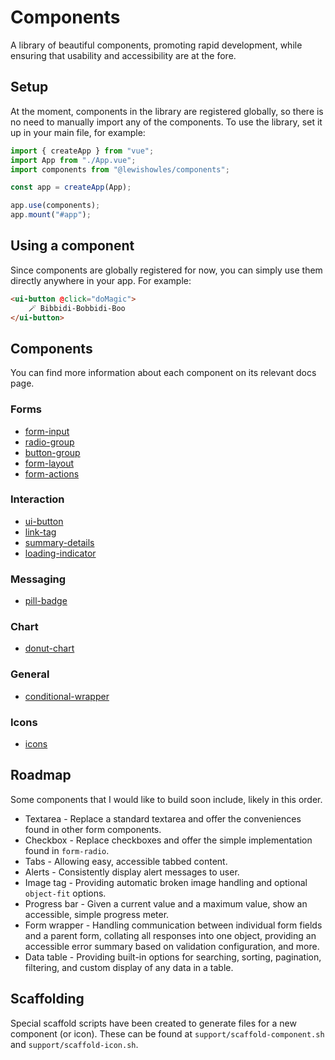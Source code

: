 # Components

A library of beautiful components, promoting rapid development, while ensuring that usability and accessibility are at the fore.

## Setup

At the moment, components in the library are registered globally, so there is no need to manually import any of the components. To use the library, set it up in your main file, for example:

```javascript
import { createApp } from "vue";
import App from "./App.vue";
import components from "@lewishowles/components";

const app = createApp(App);

app.use(components);
app.mount("#app");
```

## Using a component

Since components are globally registered for now, you can simply use them directly anywhere in your app. For example:

```html
<ui-button @click="doMagic">
	🪄 Bibbidi-Bobbidi-Boo
</ui-button>
```

## Components

You can find more information about each component on its relevant docs page.

### Forms

- [form-input](/src/components/form/form-input/form-input.md)
- [radio-group](/src/components/form/radio-group/radio-group.md)
- [button-group](/src/components/form/button-group/button-group.md)
- [form-layout](/src/components/form/form-layout/form-layout.md)
- [form-actions](/src/components/form/form-actions/form-actions.md)

### Interaction

- [ui-button](/src/components/interaction/ui-button/ui-button.md)
- [link-tag](/src/components/interaction/link-tag/link-tag.md)
- [summary-details](/src/components/interaction/summary-details/summary-details.md)
- [loading-indicator](/src/components/interaction/loading-indicator/loading-indicator.md)

### Messaging

- [pill-badge](/src/components/messaging/pill-badge/pill-badge.md)

### Chart

- [donut-chart](/src/components/chart/donut-chart/donut-chart.md)

### General

- [conditional-wrapper](/src/components/general/conditional-wrapper/conditional-wrapper.md)

### Icons

- [icons](/src/components/icon/icon.md)

## Roadmap

Some components that I would like to build soon include, likely in this order.

- Textarea - Replace a standard textarea and offer the conveniences found in other form components.
- Checkbox - Replace checkboxes and offer the simple implementation found in `form-radio`.
- Tabs - Allowing easy, accessible tabbed content.
- Alerts - Consistently display alert messages to user.
- Image tag - Providing automatic broken image handling and optional `object-fit` options.
- Progress bar - Given a current value and a maximum value, show an accessible, simple progress meter.
- Form wrapper - Handling communication between individual form fields and a parent form, collating all responses into one object, providing an accessible error summary based on validation configuration, and more.
- Data table - Providing built-in options for searching, sorting, pagination, filtering, and custom display of any data in a table.

## Scaffolding

Special scaffold scripts have been created to generate files for a new component (or icon). These can be found at `support/scaffold-component.sh` and `support/scaffold-icon.sh`.
